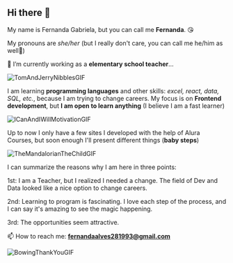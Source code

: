 ## Hi there 👋

My name is Fernanda Gabriela, but you can call me **Fernanda**. 😘

My pronouns are _she/her_ (but I really don't care, you can call me he/him as well🤗)

🔭 I’m currently working as a **elementary school teacher**...

![TomAndJerryNibblesGIF](https://github.com/user-attachments/assets/0192e265-4816-444b-8d75-b9cde015308b)



I am learning **programming languages** and other skills: *excel, react, data, SQL, etc.*, because I am trying to change careers.
My focus is on **Frontend development**, but **I am open to learn anything** (I believe I am a fast learner)

![ICanAndIWillMotivationGIF](https://github.com/user-attachments/assets/9a563a0d-5543-4ab7-9d8c-bc4bd8184840)


Up to now I only have a few sites I developed with the help of Alura Courses, but soon enough I'll present different things (**baby steps**)

![TheMandalorianTheChildGIF](https://github.com/user-attachments/assets/6dc9b613-4f40-4bb0-8a1c-9fe4d1dc0dd6)



I can summarize the reasons why I am here in three points:

1st: I am a Teacher, but I realized I needed a change. The field of Dev and Data looked like a nice option to change careers.

2nd: Learning to program is fascinating. I love each step of the process, and I can say it's amazing to see the magic happening.

3rd: The opportunities seem attractive.



📫 How to reach me: **fernandaalves281993@gmail.com**


![BowingThankYouGIF](https://github.com/user-attachments/assets/6aa4472e-e8d5-4ef6-89c1-3da1b8b1db8e)


<!--
**fernandaalves2893/fernandaalves2893** is a ✨ _special_ ✨ repository because its `README.md` (this file) appears on your GitHub profile.

Here are some ideas to get you started:

- 🔭 I’m currently working on ...
- 🌱 I’m currently learning ...
- 👯 I’m looking to collaborate on ...
- 🤔 I’m looking for help with ...
- 💬 Ask me about ...
- 📫 How to reach me: ...
- 😄 Pronouns: ...
- ⚡ Fun fact: ...
-->
